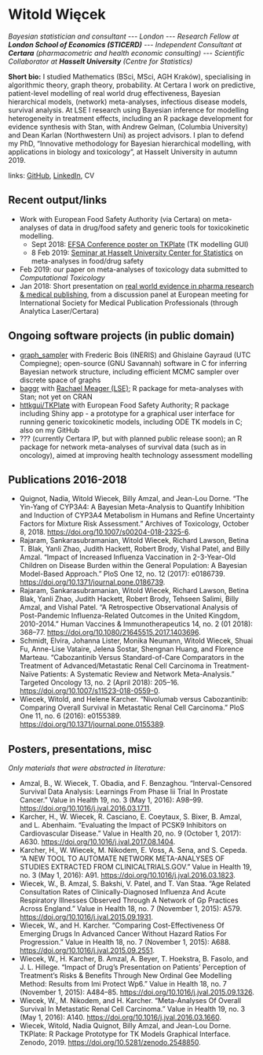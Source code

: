 # Witold Więcek

_Bayesian statistician and consultant --- London --- Research Fellow at **London School of Economics (STICERD)** --- Independent Consultant at **Certara** (pharmacometric and health economic consulting) --- Scientific Collaborator at **Hasselt University** (Centre for Statistics)_ 

**Short bio:** I studied Mathematics (BSci, MSci, AGH Kraków), specialising in algorithmic theory, graph theory, probability. At Certara I work on predictive, patient-level modelling of real world drug effectiveness, Bayesian hierarchical models, (network) meta-analyses, infectious disease models, survival analysis. At LSE I research using Bayesian inference for modelling heterogeneity in treatment effects, including an R package development for evidence synthesis with Stan, with Andrew Gelman, (Columbia University) and Dean Karlan (Northwestern Uni) as project advisors. I plan to defend my PhD, “Innovative methodology for Bayesian hierarchical modelling, with applications in biology and toxicology”, at Hasselt University in autumn 2019. 

links: [GitHub](https://github.com/wwiecek), [LinkedIn](https://www.linkedin.com/in/witold-wiecek-308089126/), CV

## Recent output/links

* Work with European Food Safety Authority (via Certara) on meta-analyses of data in drug/food safety and generic tools for toxicokinetic modelling. 
    + Sept 2018: [EFSA Conference poster on TKPlate](https://drive.google.com/open?id=1aFVlBTc8oDMedJHXg9jj6rh2HpyHUi9D) (TK modelling GUI) 
    + 8 Feb 2019: [Seminar at Hasselt University Center for Statistics](https://www.dropbox.com/s/5pr4p7ct5bxc4c2/hasselt_seminar_8feb.html?dl=1) on meta-analyses in food/drug safety
* Feb 2019: our paper on meta-analyses of toxicology data submitted to _Computational Toxicology_
* Jan 2018: Short presentation on [real world evidence in pharma research & medical publishing](https://drive.google.com/open?id=1sX87rBcz6UvoWoiEW0of2KaswV2O2BaH), from a discussion panel at European meeting for International Society for Medical Publication Professionals (through Analytica Laser/Certara)



## Ongoing software projects (in public domain)

* [graph_sampler](http://www.nongnu.org/graphsampler/) with Frederic Bois (INERIS) and Ghislaine Gayraud (UTC Compiegne); open-source (GNU Savannah) software in C for inferring Bayesian network structure, including efficient MCMC sampler over discrete space of graphs
* [baggr](https://github.com/wwiecek/baggr) with [Rachael Meager (LSE)](https://sites.google.com/view/rachaelmeager/home); R package for meta-analyses with Stan; not yet on CRAN 
* [httkgui/TKPlate](https://zenodo.org/record/2548850) with European Food Safety Authority; R package including Shiny app - a prototype for a graphical user interface for running generic toxicokinetic models, including ODE TK models in C; also on my GitHub
* ??? (currently Certara IP, but with planned public release soon); an R package for network meta-analyses of survival data (such as in oncology), aimed at improving health technology assessment modelling



## Publications 2016-2018

* Quignot, Nadia, Witold Wiecek, Billy Amzal, and Jean-Lou Dorne. “The Yin-Yang of CYP3A4: A Bayesian Meta-Analysis to Quantify Inhibition and Induction of CYP3A4 Metabolism in Humans and Refine Uncertainty Factors for Mixture Risk Assessment.” Archives of Toxicology, October 8, 2018. https://doi.org/10.1007/s00204-018-2325-6.
* Rajaram, Sankarasubramanian, Witold Wiecek, Richard Lawson, Betina T. Blak, Yanli Zhao, Judith Hackett, Robert Brody, Vishal Patel, and Billy Amzal. “Impact of Increased Influenza Vaccination in 2-3-Year-Old Children on Disease Burden within the General Population: A Bayesian Model-Based Approach.” PloS One 12, no. 12 (2017): e0186739. https://doi.org/10.1371/journal.pone.0186739.
* Rajaram, Sankarasubramanian, Witold Wiecek, Richard Lawson, Betina Blak, Yanli Zhao, Judith Hackett, Robert Brody, Tehseen Salimi, Billy Amzal, and Vishal Patel. “A Retrospective Observational Analysis of Post-Pandemic Influenza-Related Outcomes in the United Kingdom, 2010-2014.” Human Vaccines & Immunotherapeutics 14, no. 2 (01 2018): 368–77. https://doi.org/10.1080/21645515.2017.1403696.
* Schmidt, Elvira, Johanna Lister, Monika Neumann, Witold Wiecek, Shuai Fu, Anne-Lise Vataire, Jelena Sostar, Shengnan Huang, and Florence Marteau. “Cabozantinib Versus Standard-of-Care Comparators in the Treatment of Advanced/Metastatic Renal Cell Carcinoma in Treatment-Naïve Patients: A Systematic Review and Network Meta-Analysis.” Targeted Oncology 13, no. 2 (April 2018): 205–16. https://doi.org/10.1007/s11523-018-0559-0.
* Wiecek, Witold, and Helene Karcher. “Nivolumab versus Cabozantinib: Comparing Overall Survival in Metastatic Renal Cell Carcinoma.” PloS One 11, no. 6 (2016): e0155389. https://doi.org/10.1371/journal.pone.0155389.



## Posters, presentations, misc

_Only materials that were abstracted in literature:_

* Amzal, B., W. Wiecek, T. Obadia, and F. Benzaghou. “Interval-Censored Survival Data Analysis: Learnings From Phase Iii Trial In Prostate Cancer.” Value in Health 19, no. 3 (May 1, 2016): A98–99. https://doi.org/10.1016/j.jval.2016.03.1711.
* Karcher, H., W. Wiecek, R. Casciano, E. Coeytaux, S. Bixer, B. Amzal, and L. Abenhaim. “Evaluating the Impact of PCSK9 Inhibitors on Cardiovascular Disease.” Value in Health 20, no. 9 (October 1, 2017): A630. https://doi.org/10.1016/j.jval.2017.08.1404.
* Karcher, H., W. Wiecek, M. Nikodem, E. Voss, A. Sena, and S. Cepeda. “A NEW TOOL TO AUTOMATE NETWORK META-ANALYSES OF STUDIES EXTRACTED FROM CLINICALTRIALS.GOV.” Value in Health 19, no. 3 (May 1, 2016): A91. https://doi.org/10.1016/j.jval.2016.03.1823.
* Wiecek, W., B. Amzal, S. Bakshi, V. Patel, and T. Van Staa. “Age Related Consultation Rates of Clinically-Diagnosed Influenza And Acute Respiratory Illnesses Observed Through A Network of Gp Practices Across England.” Value in Health 18, no. 7 (November 1, 2015): A579. https://doi.org/10.1016/j.jval.2015.09.1931.
* Wiecek, W., and H. Karcher. “Comparing Cost-Effectiveness Of Emerging Drugs In Advanced Cancer Without Hazard Ratios For Progression.” Value in Health 18, no. 7 (November 1, 2015): A688. https://doi.org/10.1016/j.jval.2015.09.2551.
* Wiecek, W., H. Karcher, B. Amzal, A. Beyer, T. Hoekstra, B. Fasolo, and J. L. Hillege. “Impact of Drug’s Presentation on Patients’ Perception of Treatment’s Risks & Benefits Through New Ordinal Gee Modelling Method: Results from Imi Protect Wp6.” Value in Health 18, no. 7 (November 1, 2015): A484–85. https://doi.org/10.1016/j.jval.2015.09.1326.
* Wiecek, W., M. Nikodem, and H. Karcher. “Meta-Analyses Of Overall Survival In Metastatic Renal Cell Carcinoma.” Value in Health 19, no. 3 (May 1, 2016): A140. https://doi.org/10.1016/j.jval.2016.03.1660.
* Wiecek, Witold, Nadia Quignot, Billy Amzal, and Jean-Lou Dorne. TKPlate: R Package Prototype for TK Models Graphical Interface. Zenodo, 2019. https://doi.org/10.5281/zenodo.2548850.